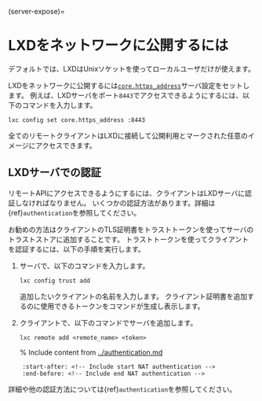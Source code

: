 (server-expose)=
# LXDをネットワークに公開するには

デフォルトでは、LXDはUnixソケットを使ってローカルユーザだけが使えます。

LXDをネットワークに公開するには[`core.https_address`](server)サーバ設定をセットします。
例えば、LXDサーバをポート`8443`でアクセスできるようにするには、以下のコマンドを入力します。

    lxc config set core.https_address :8443

全てのリモートクライアントはLXDに接続して公開利用とマークされた任意のイメージにアクセスできます。

## LXDサーバでの認証

リモートAPIにアクセスできるようにするには、クライアントはLXDサーバに認証しなければなりません。
いくつかの認証方法があります。詳細は{ref}`authentication`を参照してください。

お勧めの方法はクライアントのTLS証明書をトラストトークンを使ってサーバのトラストストアに追加することです。
トラストトークンを使ってクライアントを認証するには、以下の手順を実行します。

1. サーバで、以下のコマンドを入力します。

       lxc config trust add

   追加したいクライアントの名前を入力します。
   クライアント証明書を追加するのに使用できるトークンをコマンドが生成し表示します。
1. クライアントで、以下のコマンドでサーバを追加します。

       lxc remote add <remote_name> <token>

   % Include content from [../authentication.md](../authentication.md)
```{include} ../authentication.md
    :start-after: <!-- Include start NAT authentication -->
    :end-before: <!-- Include end NAT authentication -->
```

詳細や他の認証方法については{ref}`authentication`を参照してください。
